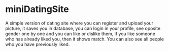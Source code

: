 # miniDatingSite

A simple version of dating site where you can register and upload your picture, it saves you in database, you can login in your profile,
see oposite gender one by one and you can like or dislike them, if you like someone who has already liked you, then it shows match. 
You can also see all people who you have previously liked.

